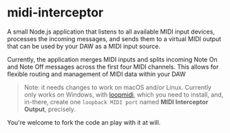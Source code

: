 # midi-interceptor
A small Node.js application that listens to all available MIDI input devices, processes the incoming messages, and sends them to a virtual MIDI output that can be used by your DAW as a MIDI input source.

Currently, the application merges MIDI inputs and splits incoming Note On and Note Off messages across the first four MIDI channels. This allows for flexible routing and management of MIDI data within your DAW

> Note: it needs changes to work on macOS and/or Linux. Currently only works on Windows, with [loopmidi](https://www.tobias-erichsen.de/software/loopmidi.html), which you need to install, and, in-there, create one `loopback MIDI port` named __MIDI Interceptor Output__, precisely.

You're welcome to fork the code an play with it at will.

